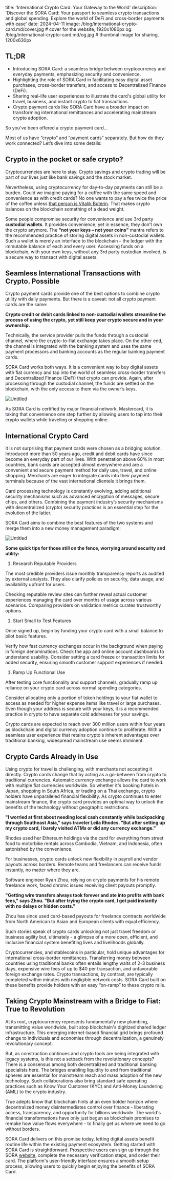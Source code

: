 title: 'International Crypto Card: Your Gateway to the World'
description: 'Discover the SORA Card: Your passport to seamless crypto transactions and global spending. Explore the world of DeFi and cross-border payments with ease'
date: 2024-04-11
image: /blog/international-crypto-card.md/cover.jpg # cover for the website, 1920x1080px
og: /blog/international-crypto-card.md/og.jpg # thumbnal image for sharing, 1200x630px

## TL;DR

- Introducing SORA Card: a seamless bridge between cryptocurrency and everyday payments, emphasizing security and convenience.
- Highlighting the role of SORA Card in facilitating easy digital asset purchases, cross-border transfers, and access to Decentralized Finance (DeFi).
- Sharing real-life user experiences to illustrate the card's global utility for travel, business, and instant crypto to fiat transactions.
- Crypto payment cards like SORA Card have a broader impact on transforming international remittances and accelerating mainstream crypto adoption.

So you’ve been offered a crypto payment card…

Most of us have “crypto” and “payment cards” separately. But how do they work connected? Let’s dive into some details:

## Crypto in the pocket or safe crypto?

Cryptocurrencies are here to stay. Crypto savings and crypto trading will be part of our lives just like bank savings and the stock market.

Nevertheless, using cryptocurrency for day-to-day payments can still be a burden. Could we imagine paying for a coffee with the same speed and convenience as with credit cards? No one wants to pay a fee twice the price of the coffee unless [that person is Vitalik Buterin](https://vitalik.eth.limo/general/2022/12/05/excited.html). That makes crypto balances on the blockchain something of a dead weight.

Some people compromise security for convenience and use 3rd party **custodial wallets**. It provides convenience, yet in essence, they don’t own the crypto anymore. The **“not your keys – not your coins”** mantra refers to the recommended practice of storing digital assets in non-custodial wallets. Such a wallet is merely an interface to the blockchain – the ledger with the immutable balance of each and every user. Accessing funds on a blockchain, with your own keys, without any 3rd party custodian involved, is a secure way to transact with digital assets.

## Seamless International Transactions with Crypto. Possible

Crypto payment cards provide one of the best options to combine crypto utility with daily payments. But there is a caveat: not all crypto payment cards are the same:

**Crypto credit or debit cards linked to non-custodial wallets streamline the process of using the crypto, yet still keep your crypto secure and in your ownership.**

Technically, the service provider pulls the funds through a custodial channel, where the crypto-to-fiat exchange takes place. On the other end, the channel is integrated with the banking system and uses the same payment processors and banking accounts as the regular banking payment cards.

SORA Card works both ways. It is a convenient way to buy digital assets with fiat currency and tap into the world of seamless cross-border transfers and Decentralized Finance (DeFi) that crypto can provide. Again, after processing through the custodial channel, the funds are settled on the blockchain, with the only access to them via the owner’s keys.

![Untitled](https://prod-files-secure.s3.us-west-2.amazonaws.com/60b12b52-a589-4d53-8dd7-c112c8359650/54158875-8710-4d2c-957d-fe2fce7e718f/Untitled.png)

As SORA Card is certified by major financial network, Mastercard, it is taking that convenience one step further by allowing users to tap into their crypto wallets while traveling or shopping online.

## International Crypto Card

It is not surprising that payment cards were chosen as a bridging solution. Introduced more than 50 years ago, credit and debit cards have since become an everyday part of our lives. With penetration above 60% in most countries, bank cards are accepted almost everywhere and are a convenient and secure payment method for daily use, travel, and online shopping. Merchants are eager to integrate cards into their payment terminals because of the vast international clientele it brings them.

Card processing technology is constantly evolving, adding additional security mechanisms such as advanced encryption of messages, secure chips, and others. Combining the payment industry’s security mechanisms with decentralized (crypto) security practices is an essential step for the evolution of the latter.

SORA Card aims to combine the best features of the two systems and merge them into a new money management paradigm:

![Untitled](https://prod-files-secure.s3.us-west-2.amazonaws.com/60b12b52-a589-4d53-8dd7-c112c8359650/a698393c-9946-4dd9-bce9-9b2e6fbe02d2/Untitled.png)

**Some quick tips for those still on the fence, worrying around security and utility:**

1. Research Reputable Providers

The most credible providers issue monthly transparency reports as audited by external analysts. They also clarify policies on security, data usage, and availability upfront for users.

Checking reputable review sites can further reveal actual customer experiences managing the card over months of usage across various scenarios. Comparing providers on validation metrics curates trustworthy options.

1. Start Small to Test Features

Once signed up, begin by funding your crypto card with a small balance to pilot basic features.

Verify how fast currency exchanges occur in the background when paying in foreign denominations. Check the app and online account dashboards to understand usability. Consider setting a card freeze or transaction limits for added security, ensuring smooth customer support experiences if needed.

1. Ramp Up Functional Use

After testing core functionality and support channels, gradually ramp up reliance on your crypto card across normal spending categories.

Consider allocating only a portion of token holdings to your fiat wallet to access as needed for higher expense items like travel or large purchases. Even though your address is secure with your keys, it is a recommended practice in crypto to have separate cold addresses for your savings.

Crypto cards are expected to reach over 300 million users within four years as blockchain and digital currency adoption continue to proliferate. With a seamless user experience that retains crypto's inherent advantages over traditional banking, widespread mainstream use seems imminent.

## Crypto Cards Already in Use

Using crypto for travel is challenging, with merchants not accepting it directly. Crypto cards change that by acting as a go-between from crypto to traditional currencies. Automatic currency exchange allows the card to work with multiple fiat currencies worldwide. So whether it's booking hotels in Japan, shopping in South Africa, or trading on a Thai exchange, crypto holders have unparalleled financial flexibility. As crypto continues to enter mainstream finance, the crypto card provides an optimal way to unlock the benefits of the technology without geographic restrictions.

**"I worried at first about needing local cash constantly while backpacking through Southeast Asia," says traveler Leila Rhodes. "But after setting up my crypto card, I barely visited ATMs or did any currency exchange."**

Rhodes used her Ethereum holdings via the card for everything from street food to motorbike rentals across Cambodia, Vietnam, and Indonesia, often astonished by the convenience.

For businesses, crypto cards unlock new flexibility in payroll and vendor payouts across borders. Remote teams and freelancers can receive funds instantly, no matter where they are.

Software engineer Ryan Zhou, relying on crypto payments for his remote freelance work, faced chronic issues receiving client payouts promptly.

**"Getting wire transfers always took forever and ate into profits with bank fees," says Zhou. "But after trying the crypto card, I got paid instantly with no delays or hidden costs."**

Zhou has since used card-based payouts for freelance contracts worldwide from North American to Asian and European clients with equal efficiency.

Such stories speak of crypto cards unlocking not just travel freedom or business agility but, ultimately - a glimpse of a more open, efficient, and inclusive financial system benefiting lives and livelihoods globally.

Cryptocurrencies, and stablecoins in particular, hold unique advantages for international cross-border remittances. Transferring money between countries using traditional banks often entails lengthy waits of 2-3 business days, expensive wire fees of up to $40 per transaction, and unfavorable foreign exchange rates. Crypto transactions, by contrast, are typically completed within minutes with negligible network costs. SORA Card built on these benefits provide holders with an easy “on-ramp” to these crypto rails.

## Taking Crypto Mainstream with a Bridge to Fiat: True to Revolution

At its root, cryptocurrency represents fundamentally new plumbing, transmitting value worldwide, built atop blockchain's digitized shared ledger infrastructure. This emerging internet-based financial grid brings profound change to individuals and economies through decentralization, a genuinely revolutionary concept.

But, as construction continues and crypto tools are being integrated with legacy systems, is this not a setback from the revolutionary concepts? There is a consensus among both decentralized and traditional banking specialists here. The bridges enabling liquidity to and from traditional spheres are essential for mainstream reach and mass adoption of the new technology. Such collaborations also bring standard safe operating practices such as Know Your Customer (KYC) and Anti-Money Laundering (AML) to the crypto industry.

True adepts know that blockchain hints at an even bolder horizon where decentralized money disintermediates control over finance - liberating access, transparency, and opportunity for billions worldwide. The world's financial transformations have only just begun as blockchain promises to remake how value flows everywhere - to finally get us where we need to go without borders.

SORA Card delivers on this promise today, letting digital assets benefit routine life within the existing payment ecosystem. Getting started with SORA Card is straightforward. Prospective users can sign up through the SORA [website](https://soracard.com/), complete the necessary verification steps, and order their card. The platform's user-friendly interface ensures a smooth setup process, allowing users to quickly begin enjoying the benefits of SORA Card.

